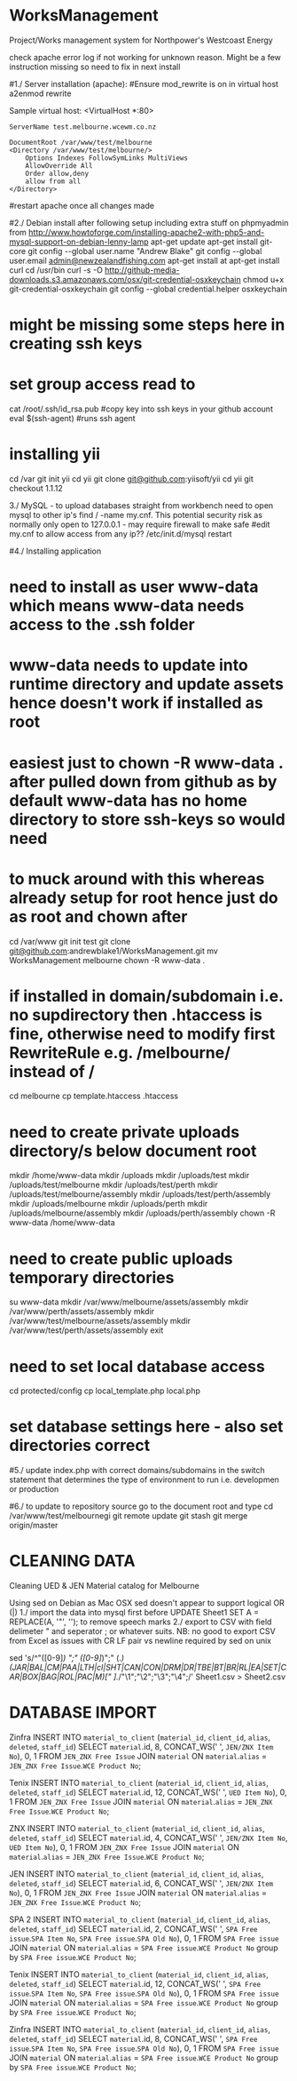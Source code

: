 WorksManagement
===============

Project/Works management system for Northpower's Westcoast Energy

check apache error log if not working for unknown reason. Might be a few instruction missing so need to fix in next install


#1./ Server installation (apache):
#Ensure mod_rewrite is on in virtual host
a2enmod rewrite

Sample virtual host:
<VirtualHost *:80>

	ServerName test.melbourne.wcewm.co.nz

	DocumentRoot /var/www/test/melbourne
	<Directory /var/www/test/melbourne/>
		Options Indexes FollowSymLinks MultiViews
		AllowOverride All
		Order allow,deny
		allow from all
	</Directory>

</VirtualHost>

#restart apache once all changes made

#2./ Debian install after following setup including extra stuff on phpmyadmin from http://www.howtoforge.com/installing-apache2-with-php5-and-mysql-support-on-debian-lenny-lamp
apt-get update
apt-get install git-core
git config --global user.name "Andrew Blake"
git config --global user.email admin@newzealandfishing.com
apt-get install at
apt-get install curl
cd /usr/bin
curl -s -O http://github-media-downloads.s3.amazonaws.com/osx/git-credential-osxkeychain
chmod u+x git-credential-osxkeychain
git config --global credential.helper osxkeychain
# might be missing some steps here in creating ssh keys
# set group access read to 
cat /root/.ssh/id_rsa.pub
#copy key into ssh keys in your github account
eval $(ssh-agent)	#runs ssh agent
# installing yii
cd /var
git init yii
cd yii
git clone git@github.com:yiisoft/yii
cd yii
git checkout 1.1.12

3./ MySQL - to upload databases straight from workbench need to open mysql to other ip's
find / -name my.cnf. This potential security risk as normally only open to 127.0.0.1 - may require firewall to make safe
#edit my.cnf to allow access from any ip??
/etc/init.d/mysql restart

#4./ Installing application
# need to install as user www-data which means www-data needs access to the .ssh folder
# www-data needs to update into runtime directory and update assets hence doesn't work if installed as root
# easiest just to chown -R www-data . after pulled down from github as by default www-data has no home directory to store ssh-keys so would need
# to muck around with this whereas already setup for root hence just do as root and chown after
cd /var/www
git init test
git clone git@github.com:andrewblake1/WorksManagement.git
mv WorksManagement melbourne
chown -R www-data .
# if installed in domain/subdomain i.e. no supdirectory then .htaccess is fine, otherwise need to modify first RewriteRule e.g. /melbourne/ instead of /
cd melbourne
cp template.htaccess .htaccess
# need to create private uploads directory/s below document root
mkdir /home/www-data
mkdir /uploads
mkdir /uploads/test
mkdir /uploads/test/melbourne
mkdir /uploads/test/perth
mkdir /uploads/test/melbourne/assembly
mkdir /uploads/test/perth/assembly
mkdir /uploads/melbourne
mkdir /uploads/perth
mkdir /uploads/melbourne/assembly
mkdir /uploads/perth/assembly
chown -R www-data /home/www-data
# need to create public uploads temporary directories
su www-data
mkdir /var/www/melbourne/assets/assembly
mkdir /var/www/perth/assets/assembly
mkdir /var/www/test/melbourne/assets/assembly
mkdir /var/www/test/perth/assets/assembly
exit


# need to set local database access
cd protected/config
cp local_template.php local.php
# set database settings here - also set directories correct

#5./ update index.php with correct domains/subdomains in the switch statement that determines the type of environment to run i.e. developmen or production

#6./ to update to repository source go to the document root and type
cd /var/www/test/melbournegi
git remote update
git stash
git merge origin/master


CLEANING DATA
=============
Cleaning UED & JEN Material catalog for Melbourne

Using sed on Debian as Mac OSX sed doesn't appear to support logical OR (|)
1./ import the data into mysql first before UPDATE Sheet1 SET A = REPLACE(A, '"', ''); to remove speech marks
2./ export to CSV with field delimeter " and seperator ; or whatever suits. NB: no good to export CSV from Excel as issues with CR LF pair vs newline required by sed on unix

sed 's/^"\([0-9]*\) ";" \([0-9]*\)";" \(.*\) \(JAR\|BAL\|CM\|PAA\|LTH\|cl\|SHT\|CAN\|CON\|DRM\|DR\|TBE\|BT\|BR\|RL\|EA\|SET\|CAR\|BOX\|BAG\|ROL\|PAC\|M\)[" ].*/"\1";"\2";"\3";"\4";/' Sheet1.csv > Sheet2.csv


DATABASE IMPORT
===============
Zinfra
INSERT INTO `material_to_client` (`material_id`, `client_id`, `alias`, `deleted`, `staff_id`)
SELECT `material`.id, 8, CONCAT_WS(' ', `JEN/ZNX Item No`), 0, 1
FROM `JEN_ZNX Free Issue`
JOIN `material` ON `material`.`alias` = `JEN_ZNX Free Issue`.`WCE Product No`;


Tenix
INSERT INTO `material_to_client` (`material_id`, `client_id`, `alias`, `deleted`, `staff_id`)
SELECT `material`.id, 12, CONCAT_WS(' ',  `UED Item No`), 0, 1
FROM `JEN_ZNX Free Issue`
JOIN `material` ON `material`.`alias` = `JEN_ZNX Free Issue`.`WCE Product No`;


ZNX
INSERT INTO `material_to_client` (`material_id`, `client_id`, `alias`, `deleted`, `staff_id`)
SELECT `material`.id, 4, CONCAT_WS(' ', `JEN/ZNX Item No`, `UED Item No`), 0, 1
FROM `JEN_ZNX Free Issue`
JOIN `material` ON `material`.`alias` = `JEN_ZNX Free Issue`.`WCE Product No`;

JEN
INSERT INTO `material_to_client` (`material_id`, `client_id`, `alias`, `deleted`, `staff_id`)
SELECT `material`.id, 6, CONCAT_WS(' ', `JEN/ZNX Item No`), 0, 1
FROM `JEN_ZNX Free Issue`
JOIN `material` ON `material`.`alias` = `JEN_ZNX Free Issue`.`WCE Product No`;

SPA 2
INSERT INTO `material_to_client` (`material_id`, `client_id`, `alias`, `deleted`, `staff_id`)
SELECT `material`.id, 2, CONCAT_WS(' ', `SPA Free issue`.`SPA Item No`, `SPA Free issue`.`SPA Old No`), 0, 1
FROM `SPA Free issue`
JOIN `material` ON `material`.`alias` = `SPA Free issue`.`WCE Product No`
group by `SPA Free issue`.`WCE Product No`;

Tenix
INSERT INTO `material_to_client` (`material_id`, `client_id`, `alias`, `deleted`, `staff_id`)
SELECT `material`.id, 12, CONCAT_WS(' ', `SPA Free issue`.`SPA Item No`, `SPA Free issue`.`SPA Old No`), 0, 1
FROM `SPA Free issue`
JOIN `material` ON `material`.`alias` = `SPA Free issue`.`WCE Product No`
group by `SPA Free issue`.`WCE Product No`;

Zinfra
INSERT INTO `material_to_client` (`material_id`, `client_id`, `alias`, `deleted`, `staff_id`)
SELECT `material`.id, 8, CONCAT_WS(' ', `SPA Free issue`.`SPA Item No`, `SPA Free issue`.`SPA Old No`), 0, 1
FROM `SPA Free issue`
JOIN `material` ON `material`.`alias` = `SPA Free issue`.`WCE Product No`
group by `SPA Free issue`.`WCE Product No`;
